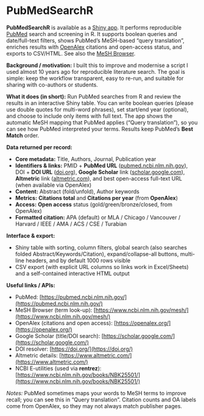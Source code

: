 # PubMedSearchR

**PubMedSearchR** is available as a [Shiny app](https://evs236.shinyapps.io/PubMedSearchR/). It performs reproducible [PubMed](https://pubmed.ncbi.nlm.nih.gov/) search and screening in R. It supports boolean queries and date/full-text filters, shows PubMed’s MeSH-based “query translation”, enriches results with [OpenAlex](https://openalex.org/) citations and open-access status, and exports to CSV/HTML. See also the [MeSH Browser](https://www.ncbi.nlm.nih.gov/mesh/).

**Background / motivation:**
I built this to improve and modernise a script I used almost 10 years ago for reproducible literature search. The goal is simple: keep the workflow transparent, easy to re-run, and suitable for sharing with co-authors or students.

**What it does (in short):**
Run PubMed searches from R and review the results in an interactive Shiny table. You can write boolean queries (please use double quotes for multi-word phrases), set start/end year (optional), and choose to include only items with full text. The app shows the automatic MeSH mapping that PubMed applies (“Query translation”), so you can see how PubMed interpreted your terms. Results keep PubMed’s **Best Match** order.

**Data returned per record:**

* **Core metadata:** Title, Authors, Journal, Publication year
* **Identifiers & links:** PMID + **PubMed URL** ([pubmed.ncbi.nlm.nih.gov](https://pubmed.ncbi.nlm.nih.gov/)), DOI + **DOI URL** ([doi.org](https://doi.org/)), **Google Scholar** link ([scholar.google.com](https://scholar.google.com/)), **Altmetric** link ([altmetric.com](https://www.altmetric.com/)), and best open-access full-text URL (when available via OpenAlex)
* **Content:** Abstract (fold/unfold), Author keywords
* **Metrics:** **Citations total** and **Citations per year** (from **OpenAlex**)
* **Access:** **Open access** status (gold/green/bronze/closed, from OpenAlex)
* **Formatted citation:** APA (default) or MLA / Chicago / Vancouver / Harvard / IEEE / AMA / ACS / CSE / Turabian

**Interface & export:**

* Shiny table with sorting, column filters, global search (also searches folded Abstract/Keywords/Citation), expand/collapse-all buttons, multi-line headers, and by default 1000 rows visible
* CSV export (with explicit URL columns so links work in Excel/Sheets) and a self-contained interactive HTML output

**Useful links / APIs:**

* PubMed: [https://pubmed.ncbi.nlm.nih.gov/](https://pubmed.ncbi.nlm.nih.gov/)
* MeSH Browser (term look-up): [https://www.ncbi.nlm.nih.gov/mesh/](https://www.ncbi.nlm.nih.gov/mesh/)
* OpenAlex (citations and open access): [https://openalex.org/](https://openalex.org/)
* Google Scholar (title/DOI search): [https://scholar.google.com/](https://scholar.google.com/)
* DOI resolver: [https://doi.org/](https://doi.org/)
* Altmetric details: [https://www.altmetric.com/](https://www.altmetric.com/)
* NCBI E-utilities (used via **rentrez**): [https://www.ncbi.nlm.nih.gov/books/NBK25501/](https://www.ncbi.nlm.nih.gov/books/NBK25501/)

*Notes:* PubMed sometimes maps your words to MeSH terms to improve recall; you can see this in “Query translation”. Citation counts and OA labels come from OpenAlex, so they may not always match publisher pages.
